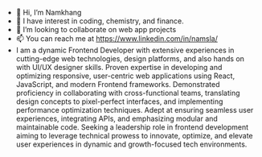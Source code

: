 - 👋 Hi, I’m Namkhang
- 👀 I have interest in coding, chemistry, and finance.
- 💞️ I’m looking to collaborate on web app projects
- 📫 You can reach me at https://www.linkedin.com/in/namsla/
- I am a dynamic Frontend Developer with extensive experiences in cutting-edge web technologies, design platforms, and also hands on with UI/UX designer skills. Proven expertise in developing and optimizing responsive, user-centric web applications using React, JavaScript, and modern Frontend frameworks. Demonstrated proficiency in collaborating with cross-functional teams, translating design concepts to pixel-perfect interfaces, and implementing performance optimization techniques. Adept at ensuring seamless user experiences, integrating APIs, and emphasizing modular and maintainable code. Seeking a leadership role in frontend development aiming to leverage technical prowess to innovate, optimize, and elevate user experiences in dynamic and growth-focused tech environments.
<!---
Namsla/Namsla is a ✨ special ✨ repository because its `README.md` (this file) appears on your GitHub profile.
You can click the Preview link to take a look at your changes.
--->
